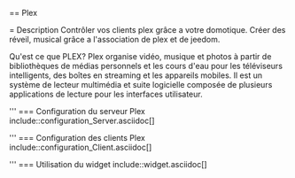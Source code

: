 == Plex

= Description
Contrôler vos clients plex grâce a votre domotique.
Créer des réveil, musical grâce a l'association de plex et de jeedom.

Qu'est ce que PLEX?
Plex organise vidéo, musique et photos à partir de bibliothèques de médias personnels et les cours d'eau pour les téléviseurs intelligents, des boîtes en streaming et les appareils mobiles. Il est un système de lecteur multimédia et suite logicielle composée de plusieurs applications de lecture pour les interfaces utilisateur.       

'''
=== Configuration du serveur Plex
include::configuration_Server.asciidoc[]

'''
=== Configuration des clients Plex
include::configuration_Client.asciidoc[]

'''
=== Utilisation du widget
include::widget.asciidoc[]